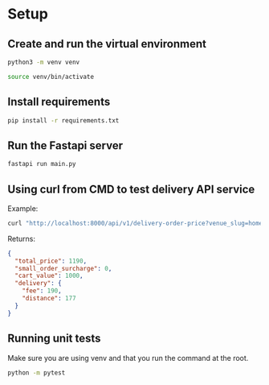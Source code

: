 # Setup

## Create and run the virtual environment

```bash
python3 -m venv venv
```

```bash
source venv/bin/activate
```

## Install requirements

```bash
pip install -r requirements.txt
```

## Run the Fastapi server

```bash
fastapi run main.py
```

## Using curl from CMD to test delivery API service

Example:

```bash
curl "http://localhost:8000/api/v1/delivery-order-price?venue_slug=home-assignment-venue-helsinki&cart_value=1000&user_lat=60.17094&user_lon=24.93087"
```

Returns:

```json
{
  "total_price": 1190,
  "small_order_surcharge": 0,
  "cart_value": 1000,
  "delivery": {
    "fee": 190,
    "distance": 177
  }
}
```

## Running unit tests

Make sure you are using venv and that you run the command at the root.

```bash
python -m pytest
```

